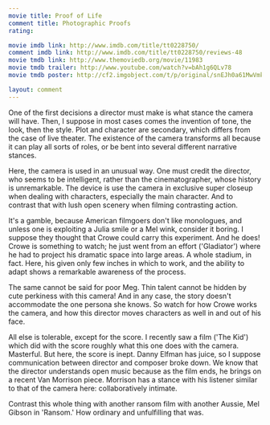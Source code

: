 ```yaml
---
movie title: Proof of Life
comment title: Photographic Proofs
rating: 

movie imdb link: http://www.imdb.com/title/tt0228750/
comment imdb link: http://www.imdb.com/title/tt0228750/reviews-48
movie tmdb link: http://www.themoviedb.org/movie/11983
movie tmdb trailer: http://www.youtube.com/watch?v=bAh1g6QLv78
movie tmdb poster: http://cf2.imgobject.com/t/p/original/snEJh0a61MwVmkBsOvuzlQO7mkW.jpg

layout: comment
---
```


One of the first decisions a director must make is what stance the camera will have. Then, I suppose in most cases comes the invention of tone, the look, then the style. Plot and character are secondary, which differs from the case of live theater. The existence of the camera transforms all because it can play all sorts of roles, or be bent into several different narrative stances.

Here, the camera is used in an unusual way. One must credit the director, who seems to be intelligent, rather than the cinematographer, whose history is unremarkable. The device is use the camera in exclusive super closeup when dealing with characters, especially the main character. And to contrast that with lush open scenery when filming contrasting action.

It's a gamble, because American filmgoers don't like monologues, and unless one is exploiting a Julia smile or a Mel wink, consider it boring. I suppose they thought that Crowe could carry this experiment. And he does! Crowe is something to watch; he just went from an effort ('Gladiator') where he had to project his dramatic space into large areas. A whole stadium, in fact. Here, his given only few inches in which to work, and the ability to adapt shows a remarkable awareness of the process.

The same cannot be said for poor Meg. Thin talent cannot be hidden by cute perkiness with this camera! And in any case, the story doesn't accommodate the one persona she knows. So watch for how Crowe works the camera, and how this director moves characters as well in and out of his face.

All else is tolerable, except for the score. I recently saw a film ('The Kid') which did with the score roughly what this one does with the camera. Masterful. But here, the score is inept. Danny Elfman has juice, so I suppose communication between director and composer broke down. We know that the director understands open music because as the film ends, he brings on a recent Van Morrison piece. Morrison has a stance with his listener similar to that of the camera here: collaboratively intimate.

Contrast this whole thing with another ransom film with another Aussie, Mel Gibson in 'Ransom.' How ordinary and unfulfilling that was.